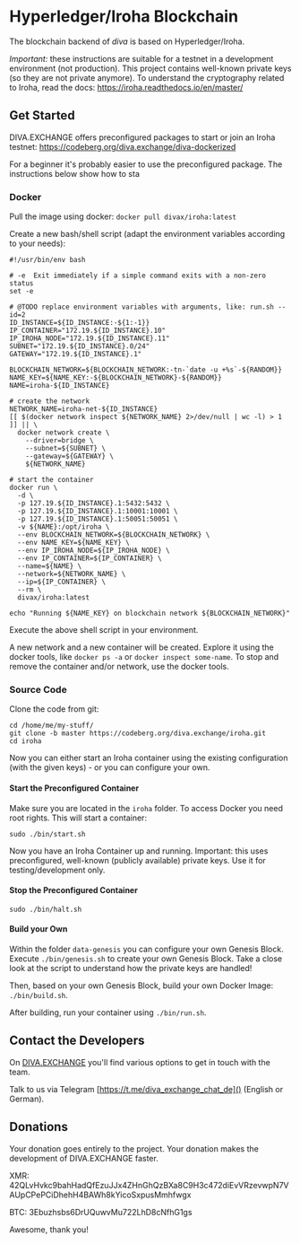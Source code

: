 # Hyperledger/Iroha Blockchain

The blockchain backend of _diva_ is based on Hyperledger/Iroha. 

_Important:_ these instructions are suitable for a testnet in a development environment (not production). This project contains well-known private keys (so they are not private anymore). To understand the cryptography related to Iroha, read the docs: https://iroha.readthedocs.io/en/master/  

## Get Started

DIVA.EXCHANGE offers preconfigured packages to start or join  an Iroha testnet: 
https://codeberg.org/diva.exchange/diva-dockerized

For a beginner it's probably easier to use the preconfigured package. The instructions below show how to sta

### Docker

Pull the image using docker:
`docker pull divax/iroha:latest`

Create a new bash/shell script (adapt the environment variables according to your needs):

```
#!/usr/bin/env bash

# -e  Exit immediately if a simple command exits with a non-zero status
set -e

# @TODO replace environment variables with arguments, like: run.sh --id=2
ID_INSTANCE=${ID_INSTANCE:-${1:-1}}
IP_CONTAINER="172.19.${ID_INSTANCE}.10"
IP_IROHA_NODE="172.19.${ID_INSTANCE}.11"
SUBNET="172.19.${ID_INSTANCE}.0/24"
GATEWAY="172.19.${ID_INSTANCE}.1"

BLOCKCHAIN_NETWORK=${BLOCKCHAIN_NETWORK:-tn-`date -u +%s`-${RANDOM}}
NAME_KEY=${NAME_KEY:-${BLOCKCHAIN_NETWORK}-${RANDOM}}
NAME=iroha-${ID_INSTANCE}

# create the network
NETWORK_NAME=iroha-net-${ID_INSTANCE}
[[ $(docker network inspect ${NETWORK_NAME} 2>/dev/null | wc -l) > 1 ]] || \
  docker network create \
    --driver=bridge \
    --subnet=${SUBNET} \
    --gateway=${GATEWAY} \
    ${NETWORK_NAME}

# start the container
docker run \
  -d \
  -p 127.19.${ID_INSTANCE}.1:5432:5432 \
  -p 127.19.${ID_INSTANCE}.1:10001:10001 \
  -p 127.19.${ID_INSTANCE}.1:50051:50051 \
  -v ${NAME}:/opt/iroha \
  --env BLOCKCHAIN_NETWORK=${BLOCKCHAIN_NETWORK} \
  --env NAME_KEY=${NAME_KEY} \
  --env IP_IROHA_NODE=${IP_IROHA_NODE} \
  --env IP_CONTAINER=${IP_CONTAINER} \
  --name=${NAME} \
  --network=${NETWORK_NAME} \
  --ip=${IP_CONTAINER} \
  --rm \
  divax/iroha:latest

echo "Running ${NAME_KEY} on blockchain network ${BLOCKCHAIN_NETWORK}"

```

Execute the above shell script in your environment.

A new network and a new container will be created. Explore it using the docker tools, like `docker ps -a` or `docker inspect some-name`. To stop and remove the container and/or network, use the docker tools.

### Source Code

Clone the code from git:

```
cd /home/me/my-stuff/
git clone -b master https://codeberg.org/diva.exchange/iroha.git
cd iroha
```

Now you can either start an Iroha container using the existing configuration (with the given keys) - or you can configure your own.

#### Start the Preconfigured Container 

Make sure you are located in the `iroha` folder. To access Docker you need root rights. This will start a container:

```
sudo ./bin/start.sh
```
 
 Now you have an Iroha Container up and running. Important: this uses preconfigured, well-known (publicly available) private keys. Use it for testing/development only.

#### Stop the Preconfigured Container 

```
sudo ./bin/halt.sh
```
 
#### Build your Own  

Within the folder `data-genesis` you can configure your own Genesis Block. Execute `./bin/genesis.sh` to create your own Genesis Block. Take a close look at the script to understand how the private keys are handled!

Then, based on your own Genesis Block, build your own Docker Image: `./bin/build.sh`.

After building, run your container using `./bin/run.sh`. 

## Contact the Developers

On [DIVA.EXCHANGE](https://www.diva.exchange) you'll find various options to get in touch with the team. 

Talk to us via Telegram [https://t.me/diva_exchange_chat_de]() (English or German).

## Donations

Your donation goes entirely to the project. Your donation makes the development of DIVA.EXCHANGE faster.

XMR: 42QLvHvkc9bahHadQfEzuJJx4ZHnGhQzBXa8C9H3c472diEvVRzevwpN7VAUpCPePCiDhehH4BAWh8kYicoSxpusMmhfwgx

BTC: 3Ebuzhsbs6DrUQuwvMu722LhD8cNfhG1gs

Awesome, thank you!
